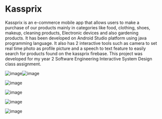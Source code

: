 # Kassprix
Kassprix is an e-commerce mobile app that allows users to make a purchase of our products mainly in categories like food, clothing, shoes, makeup, cleaning products, Electronic devices and also gardening products. It has been developed on Android Studio platform using java programming language. It also has 2 interactive tools such as camera to set real time photo as profile picture and a speech to text feature to easily search for products found on the kassprix firebase. This project was developed for my year 2 Software Engineering Interactive System Design class assignment.

![image](https://user-images.githubusercontent.com/56188746/122439792-cd157180-cf50-11eb-9aca-1d71aac2d72a.png)![image](https://user-images.githubusercontent.com/56188746/122439917-ecac9a00-cf50-11eb-9d2b-2a844ed5c0c2.png)

![image](https://user-images.githubusercontent.com/56188746/122439999-fd5d1000-cf50-11eb-9534-53bf786c3de5.png)

![image](https://user-images.githubusercontent.com/56188746/122440085-15349400-cf51-11eb-8dfb-ab6dedeafa6a.png)

![image](https://user-images.githubusercontent.com/56188746/122440201-31383580-cf51-11eb-989e-a0246e4798ba.png)

![image](https://user-images.githubusercontent.com/56188746/122440271-3f865180-cf51-11eb-8ee6-bceee1347e92.png)


